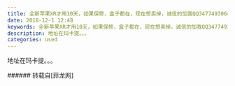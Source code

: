 ```yaml
---
title: 全新苹果XR才用10天，如果保修，盒子都在，现在想卖掉，诚信的加我QQ3477493068
date: 2018-12-1 12:48
keywords: 全新苹果XR才用10天，如果保修，盒子都在，现在想卖掉，诚信的加我QQ3477493068
description: 地址在玛卡提。。。
categories: used
---
```

<td class="t_f" id="postmessage_2387334">

地址在玛卡提。。。<br/>
<img alt="" border="0" class="zoom" data-cf-modified-37933bf9309c1275745e91ef-="" file="http://www.flw.ph/data/appbyme/upload/image/201812/01/Efv8ppyf7VCp.jpg" id="aimg_R64JX" lazyloadthumb="1" onclick="" onmouseover="" src="http://www.flw.ph/data/appbyme/upload/image/201812/01/Efv8ppyf7VCp.jpg"/><br/>
<img alt="" border="0" class="zoom" data-cf-modified-37933bf9309c1275745e91ef-="" file="http://www.flw.ph/data/appbyme/upload/image/201812/01/uvgIJTLh31R5.jpg" id="aimg_AtwuP" lazyloadthumb="1" onclick="" onmouseover="" src="http://www.flw.ph/data/appbyme/upload/image/201812/01/uvgIJTLh31R5.jpg"/><br/>
<img alt="" border="0" class="zoom" data-cf-modified-37933bf9309c1275745e91ef-="" file="http://www.flw.ph/data/appbyme/upload/image/201812/01/6P3c5WAuswCh.jpg" id="aimg_w7W8N" lazyloadthumb="1" onclick="" onmouseover="" src="http://www.flw.ph/data/appbyme/upload/image/201812/01/6P3c5WAuswCh.jpg"/><br/>
<img alt="" border="0" class="zoom" data-cf-modified-37933bf9309c1275745e91ef-="" file="http://www.flw.ph/data/appbyme/upload/image/201812/01/93nLkJJCKYF0.jpg" id="aimg_jGJoJ" lazyloadthumb="1" onclick="" onmouseover="" src="http://www.flw.ph/data/appbyme/upload/image/201812/01/93nLkJJCKYF0.jpg"/><br/>
</td>
###### 转载自[菲龙网]